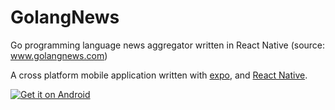 # GolangNews
Go programming language news aggregator written in React Native (source: www.golangnews.com)

A cross platform mobile application written with [expo](https://expo.io/), and [React Native](https://facebook.github.io/react-native/).

[![Get it on Android](https://github.com/steverichey/google-play-badge-svg/blob/master/img/en_get.svg)](https://play.google.com/store/apps/details?id=com.minaandrawos.golangnews)
